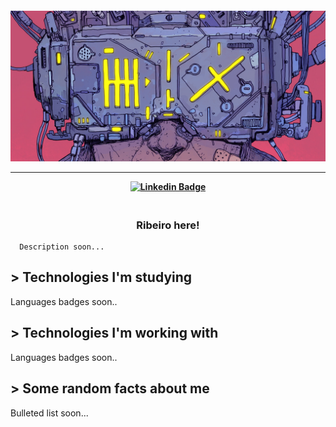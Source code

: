 <h4 align="center">
  <img src="img/cover.jpg" />
  <hr>

  [![Linkedin Badge](https://img.shields.io/badge/-Linkedin-blue?style=for-the-badge&logo=Linkedin&logoColor=white&link=https://github.com/lucasribeiro1024b)](https://www.linkedin.com/in/lucas-ribeiro-php-developer/)

</h4>

<h3 align="center">
  <br>
  Ribeiro here!
  <br>
</h3>

```
  Description soon...
```

## > Technologies I'm studying
  Languages badges soon..
## > Technologies I'm working with
  Languages badges soon..
## > Some random facts about me
  Bulleted list soon...